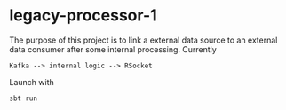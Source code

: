 # legacy-processor-1

The purpose of this project is to link a external data source to an external data consumer after some internal processing.
Currently 

```
Kafka --> internal logic --> RSocket
```

Launch with

```
sbt run
```
